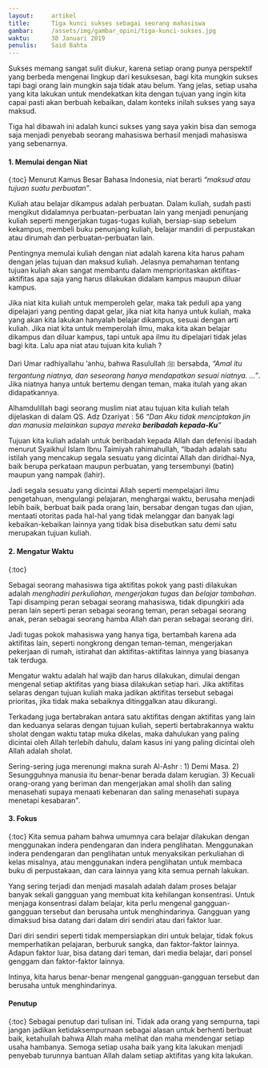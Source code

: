 ```yaml
---
layout:     artikel
title:      Tiga kunci sukses sebagai seorang mahasiswa
gambar:     /assets/img/gambar_opini/tiga-kunci-sukses.jpg
waktu:      38 Januari 2019
penulis:    Said Bahta
---
```


Sukses memang sangat sulit diukur, karena setiap orang punya perspektif yang berbeda mengenai lingkup dari kesuksesan, bagi kita mungkin sukses tapi bagi orang lain mungkin saja tidak atau belum. Yang jelas, setiap usaha yang kita lakukan untuk mendekatkan kita dengan tujuan yang ingin kita capai pasti akan berbuah kebaikan, dalam konteks inilah sukses yang saya maksud. 

Tiga hal dibawah ini adalah kunci sukses yang saya yakin bisa dan semoga saja menjadi penyebab seorang mahasiswa berhasil menjadi mahasiswa yang sebenarnya.  

#### 1. Memulai dengan Niat
{:toc}
Menurut Kamus Besar Bahasa Indonesia, niat berarti _“maksud atau tujuan suatu perbuatan”_.
 
Kuliah atau belajar dikampus adalah perbuatan. Dalam kuliah, sudah pasti mengikut didalamnya perbuatan-perbuatan lain yang menjadi penunjang kuliah seperti mengerjakan tugas-tugas kuliah, bersiap-siap sebelum kekampus, membeli buku penunjang kuliah, belajar mandiri di perpustakan atau dirumah dan perbuatan-perbuatan lain.

Pentingnya memulai kuliah dengan niat adalah karena kita harus paham dengan jelas tujuan dan maksud kuliah. Jelasnya pemahaman tentang tujuan kuliah akan sangat membantu dalam memprioritaskan aktifitas-aktifitas apa saja yang harus dilakukan didalam kampus maupun diluar kampus. 

Jika niat kita kuliah untuk memperoleh gelar, maka tak peduli apa yang dipelajari yang penting dapat gelar, jika niat kita hanya untuk kuliah, maka yang akan kita lakukan hanyalah belajar dikampus, sesuai dengan arti kuliah. Jika niat kita untuk memperolah ilmu, maka kita akan belajar dikampus dan diluar kampus, tapi untuk apa ilmu itu dipelajari tidak jelas bagi kita. Lalu apa niat atau tujuan kita kuliah ?  

Dari Umar radhiyallahu ‘anhu, bahwa Rasulullah ﷺ bersabda, _“Amal itu tergantung niatnya, dan seseorang hanya mendapatkan sesuai niatnya. ...”_. Jika niatnya hanya untuk bertemu dengan teman, maka itulah yang akan didapatkannya. 

Alhamdulillah bagi seorang muslim niat atau tujuan kita kuliah telah dijelaskan di dalam QS. Adz Dzariyat : 56 _“Dan Aku tidak menciptakan jin dan manusia melainkan supaya mereka **beribadah kepada-Ku**”_

Tujuan kita kuliah adalah untuk beribadah kepada Allah dan defenisi ibadah menurut Syaikhul Islam Ibnu Taimiyah rahimahullah, “Ibadah adalah satu istilah yang mencakup segala sesuatu yang dicintai Allah dan diridhai-Nya, baik berupa perkataan maupun perbuatan, yang tersembunyi (batin) maupun yang nampak (lahir).

Jadi segala sesuatu yang dicintai Allah seperti mempelajari ilmu  pengetahuan, mengulangi pelajaran, menghargai waktu, berusaha menjadi lebih baik, berbuat baik pada orang lain, bersabar dengan tugas dan ujian, mentaati otoritas pada hal-hal yang tidak melanggar dan banyak lagi kebaikan-kebaikan lainnya yang tidak bisa disebutkan satu demi satu merupakan tujuan kuliah. 

#### 2. Mengatur Waktu 
{:toc}

Sebagai seorang mahasiswa tiga aktifitas pokok yang pasti dilakukan adalah _menghadiri perkuliahan, mengerjakan tugas_ dan _belajar tambahan_. Tapi disamping peran sebagai seorang mahasiswa, tidak dipungkiri ada peran lain seperti peran sebagai seorang teman, peran sebagai seorang anak, peran sebagai seorang hamba Allah dan peran sebagai seorang diri.

Jadi tugas pokok mahasiswa yang hanya tiga, bertambah karena ada aktifitas lain, seperti nongkrong dengan teman-teman, mengerjakan pekerjaan di rumah, istirahat dan aktifitas-aktifitas lainnya yang biasanya tak terduga.

Mengatur waktu adalah hal wajib dan harus dilakukan, dimulai dengan mengenal setiap aktifitas yang biasa dilakukan setiap hari. Jika aktifitas selaras dengan tujuan kuliah maka jadikan aktifitas tersebut sebagai prioritas, jika tidak maka sebaiknya ditinggalkan atau dikurangi. 

Terkadang juga bertabrakan antara satu aktifitas dengan aktifitas yang lain dan keduanya selaras dengan tujuan kuliah, seperti bertabrakannya waktu sholat dengan waktu tatap muka dikelas, maka dahulukan yang paling dicintai oleh Allah terlebih dahulu, dalam kasus ini yang paling dicintai oleh Allah adalah sholat.

Sering-sering juga merenungi makna surah Al-Ashr : 1) Demi Masa. 2) Sesungguhnya manusia itu benar-benar berada dalam kerugian. 3) Kecuali orang-orang yang beriman dan mengerjakan amal sholih dan saling menasehati supaya menaati kebenaran dan saling menasehati supaya menetapi kesabaran".  

#### 3. Fokus
{:toc}
Kita semua paham bahwa umumnya cara belajar dilakukan dengan menggunakan indera pendengaran dan indera penglihatan. Menggunakan indera pendengaran dan penglihatan untuk menyaksikan perkuliahan di kelas misalnya, atau menggunakan indera penglihatan untuk membaca buku di perpustakaan, dan cara lainnya yang kita semua pernah lakukan. 

Yang sering terjadi dan menjadi masalah adalah dalam proses belajar banyak sekali gangguan yang membuat kita kehilangan konsentrasi. Untuk menjaga konsentrasi dalam belajar, kita perlu mengenal gangguan-gangguan tersebut dan berusaha untuk menghindarinya. Gangguan yang dimaksud bisa datang dari dalam diri sendiri atau dari faktor luar. 

Dari diri sendiri seperti tidak mempersiapkan diri untuk belajar, tidak fokus memperhatikan pelajaran, berburuk sangka, dan faktor-faktor lainnya. Adapun faktor luar, bisa datang dari teman, dari media belajar, dari ponsel genggam dan faktor-faktor lainnya.

Intinya, kita harus benar-benar mengenal gangguan-gangguan tersebut dan berusaha untuk menghindarinya.

#### Penutup 
{:toc}
Sebagai penutup dari tulisan ini. Tidak ada orang yang sempurna, tapi jangan jadikan ketidaksempurnaan sebagai alasan untuk berhenti berbuat baik, ketahuilah bahwa Allah maha melihat dan maha mendengar setiap usaha hambanya. Semoga setiap usaha baik yang kita lakukan menjadi penyebab turunnya bantuan Allah dalam setiap aktifitas yang kita lakukan.